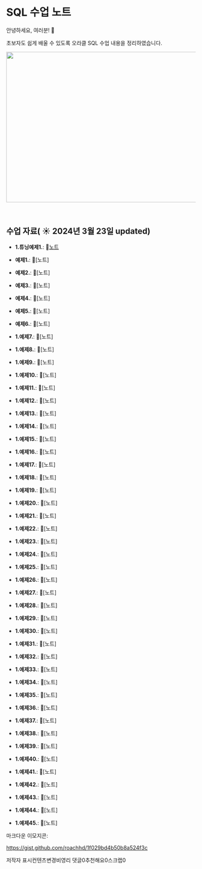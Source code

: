 #  SQL 수업 노트

안녕하세요, 여러분!  🌟

초보자도 쉽게 배울 수 있도록 오라클 SQL 수업 내용을 정리하였습니다.

<img src=https://github.com/jinjin7766/pjw/blob/main/001.png width="600" height="400">

&nbsp;

## 수업 자료( ☀️ 2024년 3월 23일 updated)


- **1.튜닝예제1.**:  📄[노트](https://github.com/oracleyu01/rac_class/blob/main/rac%EA%B0%9C%EB%85%90.md)
  &nbsp;

- **예제1.**:  📄[노트]
- **예제2.**:  📄[노트]
- **예제3.**:  📄[노트]
- **예제4.**:  📄[노트]
- **예제5.**:  📄[노트]
- **예제6.**:  📄[노트]
- **1.예제7.**:  📄[노트]
- **1.예제8.**:  📄[노트]
- **1.예제9.**:  📄[노트]
- **1.예제10.**:  📄[노트]
- **1.예제11.**:  📄[노트]
- **1.예제12.**:  📄[노트]
- **1.예제13.**:  📄[노트]
- **1.예제14.**:  📄[노트]
- **1.예제15.**:  📄[노트]
- **1.예제16.**:  📄[노트]
- **1.예제17.**:  📄[노트]
- **1.예제18.**:  📄[노트]
- **1.예제19.**:  📄[노트]
- **1.예제20.**:  📄[노트]
- **1.예제21.**:  📄[노트]
- **1.예제22.**:  📄[노트]
- **1.예제23.**:  📄[노트]
- **1.예제24.**:  📄[노트]
- **1.예제25.**:  📄[노트]
- **1.예제26.**:  📄[노트]
- **1.예제27.**:  📄[노트]
- **1.예제28.**:  📄[노트]
- **1.예제29.**:  📄[노트]
- **1.예제30.**:  📄[노트]
- **1.예제31.**:  📄[노트]
- **1.예제32.**:  📄[노트]
- **1.예제33.**:  📄[노트]
- **1.예제34.**:  📄[노트]
- **1.예제35.**:  📄[노트]
- **1.예제36.**:  📄[노트]
- **1.예제37.**:  📄[노트]
- **1.예제38.**:  📄[노트]
- **1.예제39.**:  📄[노트]
- **1.예제40.**:  📄[노트]
- **1.예제41.**:  📄[노트]
- **1.예제42.**:  📄[노트]
- **1.예제43.**:  📄[노트]
- **1.예제44.**:  📄[노트]
- **1.예제45.**:  📄[노트]


































마크다운 이모지콘:

 

https://gist.github.com/roachhd/1f029bd4b50b8a524f3c

 
저작자 표시컨텐츠변경비영리
댓글0추천해요0스크랩0


